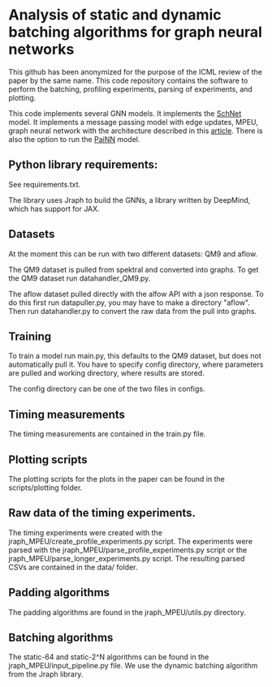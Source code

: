 # Analysis of static and dynamic batching algorithms for graph neural networks
This github has been anonymized for the purpose of the ICML review of the paper by the same name. This code repository contains the software to perform the batching, profiling experiments, parsing of experiments, and plotting.

This code implements several GNN models. It implements the [SchNet](https://arxiv.org/pdf/1712.06113) model. It implements a message passing model with edge updates, MPEU, graph neural network with the architecture described in this [article](https://arxiv.org/pdf/1806.03146.pdf). There is also the option to run the [PaiNN](https://proceedings.mlr.press/v139/schutt21a.html) model.

## Python library requirements:  
See requirements.txt.

The library uses Jraph to build the GNNs, a library written by DeepMind, which has support for JAX.

## Datasets 
At the moment this can be run with two different datasets: QM9 and aflow.

The QM9 dataset is pulled from spektral and converted into graphs. To get the QM9 dataset run datahandler_QM9.py.

The aflow dataset pulled directly with the alfow API with a json response. To do this first run datapuller.py, you may have to make a directory "aflow". Then run datahandler.py to convert the raw data from the pull into graphs.

## Training
To train a model run main.py, this defaults to the QM9 dataset, but does not automatically pull it. You have to specify config directory, where parameters are pulled and working directory, where results are stored.

The config directory can be one of the two files in configs.

## Timing measurements
The timing measurements are contained in the train.py file.

## Plotting scripts
The plotting scripts for the plots in the paper can be found in the scripts/plotting folder.

## Raw data of the timing experiments.
The timing experiments were created with the jraph_MPEU/create_profile_experiments.py script. The experiments were parsed with the jraph_MPEU/parse_profile_experiments.py script or the jraph_MPEU/parse_longer_experiments.py script. The resulting parsed CSVs are contained in the data/ folder.

## Padding algorithms
The padding algorithms are found in the jraph_MPEU/utils.py directory.

## Batching algorithms
The static-64 and static-2^N algorithms can be found in the jraph_MPEU/input_pipeline.py file. We use the dynamic batching algorithm from the Jraph library.


